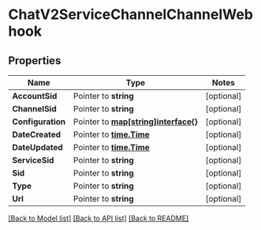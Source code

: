 # ChatV2ServiceChannelChannelWebhook

## Properties
Name | Type | Notes
------------ | ------------- | -------------
**AccountSid** | Pointer to **string** | [optional] 
**ChannelSid** | Pointer to **string** | [optional] 
**Configuration** | Pointer to [**map[string]interface{}**](.md) | [optional] 
**DateCreated** | Pointer to [**time.Time**](time.Time.md) | [optional] 
**DateUpdated** | Pointer to [**time.Time**](time.Time.md) | [optional] 
**ServiceSid** | Pointer to **string** | [optional] 
**Sid** | Pointer to **string** | [optional] 
**Type** | Pointer to **string** | [optional] 
**Url** | Pointer to **string** | [optional] 

[[Back to Model list]](../README.md#documentation-for-models) [[Back to API list]](../README.md#documentation-for-api-endpoints) [[Back to README]](../README.md)


